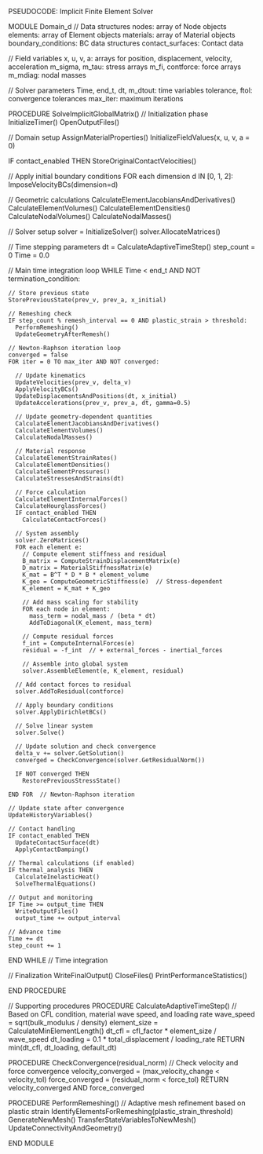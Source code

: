 PSEUDOCODE: Implicit Finite Element Solver

MODULE Domain_d
  // Data structures
  nodes: array of Node objects
  elements: array of Element objects
  materials: array of Material objects
  boundary_conditions: BC data structures
  contact_surfaces: Contact data
  
  // Field variables
  x, u, v, a: arrays for position, displacement, velocity, acceleration
  m_sigma, m_tau: stress arrays
  m_fi, contforce: force arrays
  m_mdiag: nodal masses
  
  // Solver parameters
  Time, end_t, dt, m_dtout: time variables
  tolerance, ftol: convergence tolerances
  max_iter: maximum iterations

PROCEDURE SolveImplicitGlobalMatrix()
  // Initialization phase
  InitializeTimer()
  OpenOutputFiles()
  
  // Domain setup
  AssignMaterialProperties()
  InitializeFieldValues(x, u, v, a = 0)
  
  IF contact_enabled THEN
    StoreOriginalContactVelocities()
  
  // Apply initial boundary conditions
  FOR each dimension d IN [0, 1, 2]:
    ImposeVelocityBCs(dimension=d)
  
  // Geometric calculations
  CalculateElementJacobiansAndDerivatives()
  CalculateElementVolumes()
  CalculateElementDensities()
  CalculateNodalVolumes()
  CalculateNodalMasses()
  
  // Solver setup
  solver = InitializeSolver()
  solver.AllocateMatrices()
  
  // Time stepping parameters
  dt = CalculateAdaptiveTimeStep()
  step_count = 0
  Time = 0.0
  
  // Main time integration loop
  WHILE Time < end_t AND NOT termination_condition:
    
    // Store previous state
    StorePreviousState(prev_v, prev_a, x_initial)
    
    // Remeshing check
    IF step_count % remesh_interval == 0 AND plastic_strain > threshold:
      PerformRemeshing()
      UpdateGeometryAfterRemesh()
    
    // Newton-Raphson iteration loop
    converged = false
    FOR iter = 0 TO max_iter AND NOT converged:
      
      // Update kinematics
      UpdateVelocities(prev_v, delta_v)
      ApplyVelocityBCs()
      UpdateDisplacementsAndPositions(dt, x_initial)
      UpdateAccelerations(prev_v, prev_a, dt, gamma=0.5)
      
      // Update geometry-dependent quantities
      CalculateElementJacobiansAndDerivatives()
      CalculateElementVolumes()
      CalculateNodalMasses()
      
      // Material response
      CalculateElementStrainRates()
      CalculateElementDensities()
      CalculateElementPressures()
      CalculateStressesAndStrains(dt)
      
      // Force calculation
      CalculateElementInternalForces()
      CalculateHourglassForces()
      IF contact_enabled THEN
        CalculateContactForces()
      
      // System assembly
      solver.ZeroMatrices()
      FOR each element e:
        // Compute element stiffness and residual
        B_matrix = ComputeStrainDisplacementMatrix(e)
        D_matrix = MaterialStiffnessMatrix(e)
        K_mat = B^T * D * B * element_volume
        K_geo = ComputeGeometricStiffness(e)  // Stress-dependent
        K_element = K_mat + K_geo
        
        // Add mass scaling for stability
        FOR each node in element:
          mass_term = nodal_mass / (beta * dt)
          AddToDiagonal(K_element, mass_term)
        
        // Compute residual forces
        f_int = ComputeInternalForces(e)
        residual = -f_int  // + external_forces - inertial_forces
        
        // Assemble into global system
        solver.AssembleElement(e, K_element, residual)
      
      // Add contact forces to residual
      solver.AddToResidual(contforce)
      
      // Apply boundary conditions
      solver.ApplyDirichletBCs()
      
      // Solve linear system
      solver.Solve()
      
      // Update solution and check convergence
      delta_v += solver.GetSolution()
      converged = CheckConvergence(solver.GetResidualNorm())
      
      IF NOT converged THEN
        RestorePreviousStressState()
    
    END FOR  // Newton-Raphson iteration
    
    // Update state after convergence
    UpdateHistoryVariables()
    
    // Contact handling
    IF contact_enabled THEN
      UpdateContactSurface(dt)
      ApplyContactDamping()
    
    // Thermal calculations (if enabled)
    IF thermal_analysis THEN
      CalculateInelasticHeat()
      SolveThermalEquations()
    
    // Output and monitoring
    IF Time >= output_time THEN
      WriteOutputFiles()
      output_time += output_interval
    
    // Advance time
    Time += dt
    step_count += 1
    
  END WHILE  // Time integration
  
  // Finalization
  WriteFinalOutput()
  CloseFiles()
  PrintPerformanceStatistics()

END PROCEDURE

// Supporting procedures
PROCEDURE CalculateAdaptiveTimeStep()
  // Based on CFL condition, material wave speed, and loading rate
  wave_speed = sqrt(bulk_modulus / density)
  element_size = CalculateMinElementLength()
  dt_cfl = cfl_factor * element_size / wave_speed
  dt_loading = 0.1 * total_displacement / loading_rate
  RETURN min(dt_cfl, dt_loading, default_dt)

PROCEDURE CheckConvergence(residual_norm)
  // Check velocity and force convergence
  velocity_converged = (max_velocity_change < velocity_tol)
  force_converged = (residual_norm < force_tol)
  RETURN velocity_converged AND force_converged

PROCEDURE PerformRemeshing()
  // Adaptive mesh refinement based on plastic strain
  IdentifyElementsForRemeshing(plastic_strain_threshold)
  GenerateNewMesh()
  TransferStateVariablesToNewMesh()
  UpdateConnectivityAndGeometry()

END MODULE

